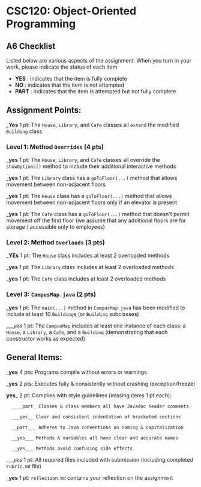 # CSC120: Object-Oriented Programming
## A6 Checklist

Listed below are various aspects of the assignment.  When you turn in your work, please indicate the status of each item

- **YES** : indicates that the item is fully complete
- **NO** : indicates that the item is not attempted
- **PART** : indicates that the item is attempted but not fully complete


## Assignment Points:

___Yes__ 1 pt: The `House`, `Library`, and `Cafe` classes all `extend` the modified `Building` class.

### Level 1: Method `Overrides` (4 pts)

___yes__ 1 pt: The `House`, `Library`, and `Cafe` classes all override the `showOptions()` method to include their additional interactive methods

___yes__ 1 pt: The `Library` class has a `goToFloor(...)` method that allows movement between non-adjacent floors

___yes__ 1 pt: The `House` class has a `goToFloor(...)` method that allows movement between non-adjacent floors only if an elevator is present

___yes__ 1 pt: The `Cafe` class has a `goToFloor(...)` method that doesn't permit movement off the first floor (we assume that any additional floors are for storage / accessible only to employees)

### Level 2: Method `Overloads` (3 pts)

___YEs__ 1 pt: The `House` class includes at least 2 overloaded methods

___yes__ 1 pt: The `Library` class includes at least 2 overloaded methods

___yes__ 1 pt: The `Cafe` class includes at least 2 overloaded methods

### Level 3: `CampusMap.java` (2 pts)

___yes__ 1 pt: The `main(...)` method in `CampusMap.java` has been modified to include at least 10 `Building`s (or `Building` subclasses)

____yes_ 1 pt: The `CampusMap` includes at least one instance of each class: a `House`, a `Library`, a `Cafe`, and a `Building` (demonstrating that each constructor works as expected)



## General Items:

___yes__ 4 pts: Programs compile without errors or warnings

___yes__ 2 pts: Executes fully & consistently without crashing (exception/freeze)

__yes___ 2 pt: Complies with style guidelines (missing items 1 pt each):

      ____part_ Classes & class members all have Javadoc header comments

      ___yes__ Clear and consistent indentation of bracketed sections

      __part___ Adheres to Java conventions on naming & capitalization

      __yes___ Methods & variables all have clear and accurate names

      __yes___ Methods avoid confusing side effects

____yes_ 1 pt: All required files included with submission (including completed `rubric.md` file)

___yes__ 1 pt: `reflection.md` contains your reflection on the assignment
